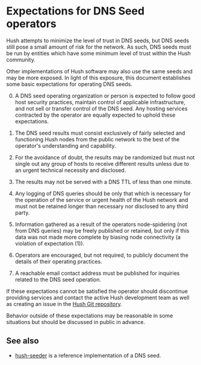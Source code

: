 # Expectations for DNS Seed operators

Hush attempts to minimize the level of trust in DNS seeds,
but DNS seeds still pose a small amount of risk for the network.
As such, DNS seeds must be run by entities which have some minimum
level of trust within the Hush community.

Other implementations of Hush software may also use the same
seeds and may be more exposed. In light of this exposure, this
document establishes some basic expectations for operating DNS seeds.

0. A DNS seed operating organization or person is expected to follow good
host security practices, maintain control of applicable infrastructure,
and not sell or transfer control of the DNS seed. Any hosting services
contracted by the operator are equally expected to uphold these expectations.

1. The DNS seed results must consist exclusively of fairly selected and
functioning Hush nodes from the public network to the best of the
operator's understanding and capability.

2. For the avoidance of doubt, the results may be randomized but must not
single out any group of hosts to receive different results unless due to an
urgent technical necessity and disclosed.

3. The results may not be served with a DNS TTL of less than one minute.

4. Any logging of DNS queries should be only that which is necessary
for the operation of the service or urgent health of the Hush
network and must not be retained longer than necessary nor disclosed
to any third party.

5. Information gathered as a result of the operators node-spidering
(not from DNS queries) may be freely published or retained, but only
if this data was not made more complete by biasing node connectivity
(a violation of expectation (1)).

6. Operators are encouraged, but not required, to publicly document the
details of their operating practices.

7. A reachable email contact address must be published for inquiries
related to the DNS seed operation.

If these expectations cannot be satisfied the operator should discontinue
providing services and contact the active Hush development team as well as
creating an issue in the [Hush Git repository](https://git.hush.is./hush/hush3).

Behavior outside of these expectations may be reasonable in some
situations but should be discussed in public in advance.

See also
----------
- [hush-seeder](https://git.hush.is/hush/hush-seeder) is a reference
  implementation of a DNS seed.
